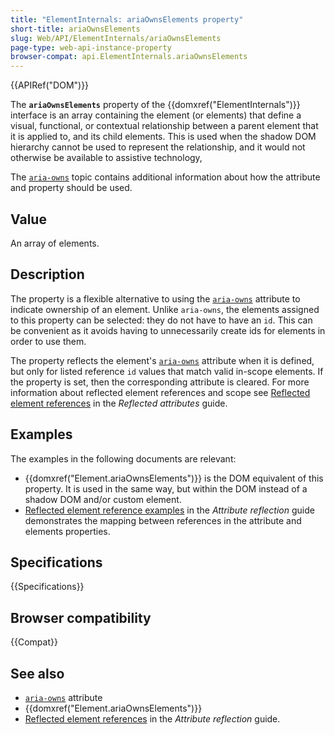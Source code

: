 ```yaml
---
title: "ElementInternals: ariaOwnsElements property"
short-title: ariaOwnsElements
slug: Web/API/ElementInternals/ariaOwnsElements
page-type: web-api-instance-property
browser-compat: api.ElementInternals.ariaOwnsElements
---
```


{{APIRef("DOM")}}

The **`ariaOwnsElements`** property of the {{domxref("ElementInternals")}} interface is an array containing the element (or elements) that define a visual, functional, or contextual relationship between a parent element that it is applied to, and its child elements.
This is used when the shadow DOM hierarchy cannot be used to represent the relationship, and it would not otherwise be available to assistive technology,

The [`aria-owns`](/en-US/docs/Web/Accessibility/ARIA/Reference/Attributes/aria-owns) topic contains additional information about how the attribute and property should be used.

## Value

An array of elements.

## Description

The property is a flexible alternative to using the [`aria-owns`](/en-US/docs/Web/Accessibility/ARIA/Reference/Attributes/aria-owns) attribute to indicate ownership of an element.
Unlike `aria-owns`, the elements assigned to this property can be selected: they do not have to have an `id`.
This can be convenient as it avoids having to unnecessarily create ids for elements in order to use them.

The property reflects the element's [`aria-owns`](/en-US/docs/Web/Accessibility/ARIA/Reference/Attributes/aria-owns) attribute when it is defined, but only for listed reference `id` values that match valid in-scope elements.
If the property is set, then the corresponding attribute is cleared.
For more information about reflected element references and scope see [Reflected element references](/en-US/docs/Web/API/Document_Object_Model/Reflected_attributes#reflected_element_references) in the _Reflected attributes_ guide.

## Examples

The examples in the following documents are relevant:

- {{domxref("Element.ariaOwnsElements")}} is the DOM equivalent of this property.
  It is used in the same way, but within the DOM instead of a shadow DOM and/or custom element.
- [Reflected element reference examples](/en-US/docs/Web/API/Document_Object_Model/Reflected_attributes#setting_and_getting_reflected_element_references) in the _Attribute reflection_ guide demonstrates the mapping between references in the attribute and elements properties.

## Specifications

{{Specifications}}

## Browser compatibility

{{Compat}}

## See also

- [`aria-owns`](/en-US/docs/Web/Accessibility/ARIA/Reference/Attributes/aria-flowto) attribute
- {{domxref("Element.ariaOwnsElements")}}
- [Reflected element references](2/en-US/docs/Web/API/Document_Object_Model/Reflected_attributes#reflected_element_references) in the _Attribute reflection_ guide.
